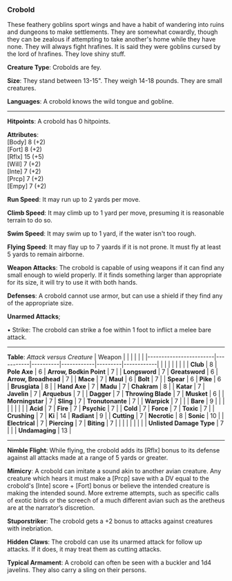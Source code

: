 ### Crobold
These feathery goblins sport wings and have a habit of wandering into ruins and dungeons to make settlements. They are somewhat cowardly, though they can be zealous if attempting to take another's home while they have none. They will always fight hrafines. It is said they were goblins cursed by the lord of hrafines. They love shiny stuff.

**Creature Type**: Crobolds are fey.

**Size**: They stand between 13-15". They weigh 14-18 pounds. They are small creatures.

**Languages**: A crobold knows the wild tongue and gobline.

-----

**Hitpoints**: A crobold has 0 hitpoints.

**Attributes**:  
[Body] 8  (+2)  
[Fort] 8  (+2)  
[Rflx] 15 (+5)  
[Will] 7  (+2)  
[Inte] 7  (+2)  
[Prcp] 7  (+2)  
[Empy] 7  (+2)  

**Run Speed**: It may run up to 2 yards per move.

**Climb Speed**: It may climb up to 1 yard per move, presuming it is reasonable terrain to do so.

**Swim Speed**: It may swim up to 1 yard, if the water isn't too rough.

**Flying Speed**: It may flay up to 7 yaards if it is not prone. It must fly at least 5 yards to remain airborne.

**Weapon Attacks**: The crobold is capable of using weapons if it can find any small enough to wield properly. If it finds something larger than appropriate for its size, it will try to use it with both hands.

**Defenses**: A crobold cannot use armor, but can use a shield if they find any of the appropriate size.

**Unarmed Attacks**;

 • Strike: The crobold can strike a foe within 1 foot to inflict a melee bare attack.

---------------------

**Table**: *Attack versus Creature*
| Weapon                 |          |            |         |            |         |
|------------------------|-----------|----------|------------|---------|------------|
|                        |          |            |         |            |         |
| **Club**                   | 8     | **Pole Axe**        | 6     | **Arrow, Bodkin Point**    | 7    |
| **Longsword**              | 7     | **Greatsword**      | 6     | **Arrow, Broadhead**       | 7    |
| **Mace**                   | 7     | **Maul**            | 6     | **Bolt** | 7    |
| **Spear**                  | 6     | **Pike**            | 6     | **Brusgiata** | 8     |
| **Hand Axe**               | 7     | **Madu**            | 7     | **Chakram** | 8    |
| **Katar**                  | 7     | **Javelin**         | 7     | **Arquebus** | 7    |
| **Dagger**                 | 7     | **Throwing Blade**  | 7     | **Musket** | 6    |
| **Morningstar**            | 7     | **Sling**           | 7     | **Tronutonante** | 7    |
| **Warpick**                | 7     |                     |       | **Bare** |  9   |
|                        |           |          |            |         |            |
| **Acid**                   | 7     | **Fire**             | 7     | **Psychic** | 7     |
| **Cold**                   | 7     | **Force**            | 7     | **Toxic**   | 7     |
| **Crushing**               | 7     | **Ki**               | 14    | **Radiant** | 9     |
| **Cutting**                | 7     | **Necrotic**         | 8     | **Sonic**   | 10   |
| **Electrical**             | 7     | **Piercing**         | 7     | **Biting**  | 7    |
|                        |           |          |            |         |            |
| **Unlisted Damage Type** | 7 |    |     | **Undamaging** | 13 |

-----

**Nimble Flight**: While flying, the crobold adds its [Rflx] bonus to its defense against all attacks made at a range of 5 yards or greater.

**Mimicry**: A crobold can imitate a sound akin to another avian creature. Any creature which hears it must make a [Prcp] save with a DV equal to the crobold's [Inte] score + [Fort] bonus or believe the intended creature is making the intended sound. More extreme attempts, such as specific calls of exotic birds or the screech of a much different avian such as the aretheus are at the narrator’s discretion.

**Stuporstriker**: The crobold gets a +2 bonus to attacks against creatures with inebriation.

**Hidden Claws**: The crobold can use its unarmed attack for follow up attacks. If it does, it may treat them as cutting attacks.

**Typical Armament**: A crobold can often be seen with a buckler and 1d4 javelins. They also carry a sling on their persons.
